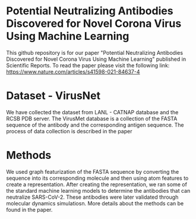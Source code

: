 # Potential Neutralizing Antibodies Discovered for Novel Corona Virus Using Machine Learning
This github repository is for our paper "Potential Neutralizing Antibodies Discovered for Novel Corona Virus Using Machine Learning" published in Scientific Reports. To read the paper please visit the following link: https://www.nature.com/articles/s41598-021-84637-4

# Dataset - VirusNet
We have collected the dataset from LANL - CATNAP database and the RCSB PDB server. The VirusMet database is a collection of the FASTA sequence of the antibody and the corresponding antigen sequence. The process of data collection is described in the paper

# Methods
We used graph featurization of the FASTA sequence by converting the sequence into its corresponding molecule and then using atom features to create a representation. After creating the representation, we ran some of the standard machine learning models to determine the antibodies that can neutralize SARS-CoV-2. These antibodies were later validated through molecular dynamics simulatiosn. More details about the methods can be found in the paper. 

